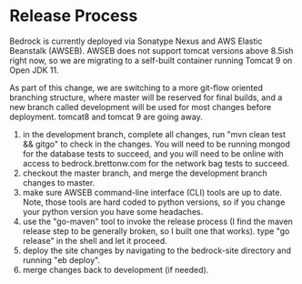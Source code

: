 # Release Process
Bedrock is currently deployed via Sonatype Nexus and AWS Elastic Beanstalk (AWSEB). AWSEB does not support tomcat versions above 8.5ish right now, so we are migrating to a self-built container running Tomcat 9 on Open JDK 11.

As part of this change, we are switching to a more git-flow oriented branching structure, where master will be reserved for final builds, and a new branch called development will be used for most changes before deployment. tomcat8 and tomcat 9 are going away.

1) in the development branch, complete all changes, run "mvn clean test && gitgo" to check in the changes. You will need to be running mongod for the database tests to succeed, and you will need to be online with access to bedrock.brettonw.com for the network bag tests to succeed.
2) checkout the master branch, and merge the development branch changes to master.
3) make sure AWSEB command-line interface (CLI) tools are up to date. Note, those tools are hard coded to python versions, so if you change your python version you have some headaches.
5) use the "go-maven" tool to invoke the release process (I find the maven release step to be generally broken, so I built one that works). type "go release" in the shell and let it proceed.
6) deploy the site changes by navigating to the bedrock-site directory and running "eb deploy".
7) merge changes back to development (if needed).
